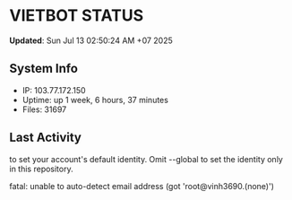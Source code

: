 # VIETBOT STATUS
**Updated**: Sun Jul 13 02:50:24 AM +07 2025

## System Info
- IP: 103.77.172.150
- Uptime: up 1 week, 6 hours, 37 minutes
- Files: 31697

## Last Activity

to set your account's default identity.
Omit --global to set the identity only in this repository.

fatal: unable to auto-detect email address (got 'root@vinh3690.(none)')
